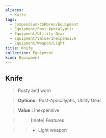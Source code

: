 ```yaml
---
aliases:
  - Knife
tags:
  - Compendium/CSRD/en/Equipment
  - Equipment/Post-Apocalyptic
  - Equipment/Utility-Gear
  - Equipment/Value/Inexpensive
  - Equipment/Weapon/Light
title: Knife
collection: Equipment
kind: Equipment
---
```

## Knife    
    
>Rusty and worn    
> **Options :** Post-Apocalyptic, Utility Gear    
> **Value :** Inexpensive    
>>[!note] Features    
>> - Light weapon